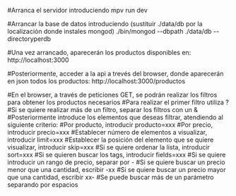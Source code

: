 #Arranca el servidor introduciendo
mpv run dev

#Arrancar la base de datos introduciendo (sustituir ./data/db por la localización donde instales mongod)
./bin/mongod --dbpath ./data/db --directoryperdb

#Una vez arrancado, aparecerán los productos disponibles en:
http://localhost:3000

#Posteriormente, acceder a la api a trevés del browser, donde aparecerán en json todos los productos:
http://localhost:3000/productos

#En el browser, a través de peticiones GET, se podrán realizar los filtros para obtener los productos necesarios
#Para realizar el primer filtro utiliza ?
#Si se quiere realizar más de un filtro, separar los filtros con un &
#Posteriormente introduce los elementos que deseas filtrar, atendiendo al siguiente criterio:
#Por producto, introducir producto=xxx
#Por precio, introducir precio=xxx
#Establecer número de elementos a visualizar, introducir limit=xxx
#Establecer la posición del elemento que se quiere visualizar, introducir skip=xxx
#Si se quiere ordenar la lista, introducir sort=xxx
#Si se quieren buscar los tags, introducir fields=xxx
#Si se quiere introducir un rango de precio, separar por -
#Si se quiere buscar un precio menor que una cantidad, escribir -xx
#Si se quiere buscar un precio mayor que una cantidad, escribir xx-
#Se puede buscar más de un parámetro separando por espacios
